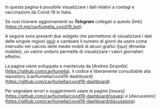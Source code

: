 In questa pagina è possibile visualizzare i dati relativi a contagi e
vaccinazioni da Covid-19 in Italia.

Se vuoi ricevere aggiornamenti su **_Telegram_** collegati a questo [link]
(https://t.me/cavfiumella_covid19_bot).

A seguire sono presenti due widgets che permettono di visualizzare i dati delle
singole regioni ([qui](#area)) e cambiare il numero di giorni da usare come
intervallo nel calcolo delle medie mobili di alcuni grafici ([qui]
(#media-mobile)); un valore unitario permette di visualizzare i valori
giornalieri effettivi.

La pagina viene sviluppata e mantenuta da [_Andrea Serpolla_]
(https://github.com/cavfiumella), il codice è liberamente consultabile alla
repository [cavfiumella/covid19-dashboard]
(https://github.com/cavfiumella/covid19-dashboard).

Per segnalare errori o suggerimenti usare le pagine [_issues_]
(https://github.com/cavfiumella/covid19-dashboard/issues) e [_discussions_]
(https://github.com/cavfiumella/covid19-dashboard/discussions).
